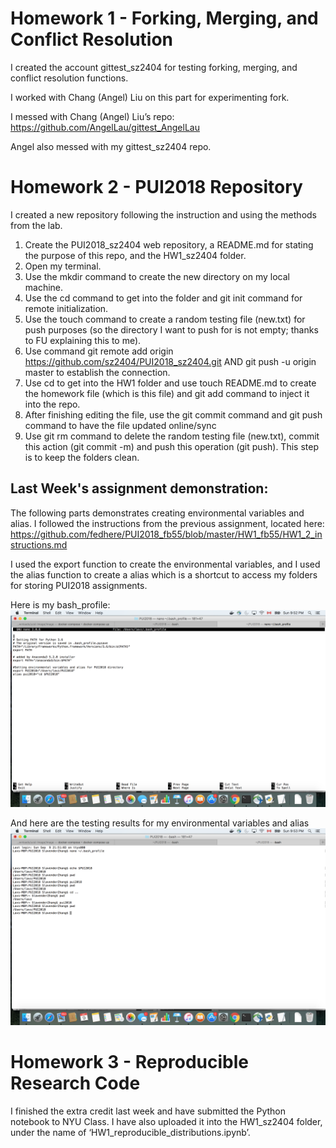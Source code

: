 # Homework 1 - Forking, Merging, and Conflict Resolution
I created the account gittest_sz2404 for testing forking, merging, and conflict resolution functions. 

I worked with Chang (Angel) Liu on this part for experimenting fork. 

I messed with Chang (Angel) Liu’s repo: https://github.com/AngelLau/gittest_AngelLau

Angel also messed with my gittest_sz2404 repo. 


# Homework 2 - PUI2018 Repository
I created a new repository following the instruction and using the methods from the lab.
  1. Create the PUI2018_sz2404 web repository, a README.md for stating the purpose of this repo, and the HW1_sz2404 folder.
  2. Open my terminal. 
  3. Use the mkdir command to create the new directory on my local machine. 
  4. Use the cd command to get into the folder and git init command for remote initialization.
  5. Use the touch command to create a random testing file (new.txt) for push purposes (so the directory I want to push for is not empty; thanks to FU explaining this to me). 
  6. Use command git remote add origin https://github.com/sz2404/PUI2018_sz2404.git AND git push -u origin master to establish the connection. 
  7. Use cd to get into the HW1 folder and use touch README.md to create the homework file (which is this file) and git add command to inject it into the repo. 
  8. After finishing editing the file, use the git commit command and git push command to have the file updated online/sync
  9. Use git rm command to delete the random testing file (new.txt), commit this action (git commit -m) and push this operation (git push). This step is to keep the folders clean. 

## Last Week's assignment demonstration:

The following parts demonstrates creating environmental variables and alias.
I followed the instructions from the previous assignment, located here: 
https://github.com/fedhere/PUI2018_fb55/blob/master/HW1_fb55/HW1_2_instructions.md

I used the export function to create the environmental variables, and I used the alias function to create a alias which is a shortcut to access my folders for storing PUI2018 assignments.

Here is my bash_profile:
![Alt text](../HW1_sz2404/Mac_Bash_Profile.png)

And here are the testing results for my environmental variables and alias
![Alt text](../HW1_sz2404/Mac_Testing.png)

# Homework 3 - Reproducible Research Code

I finished the extra credit last week and have submitted the Python notebook to NYU Class. I have also uploaded it into the HW1_sz2404 folder, under the name of ‘HW1_reproducible_distributions.ipynb’. 


